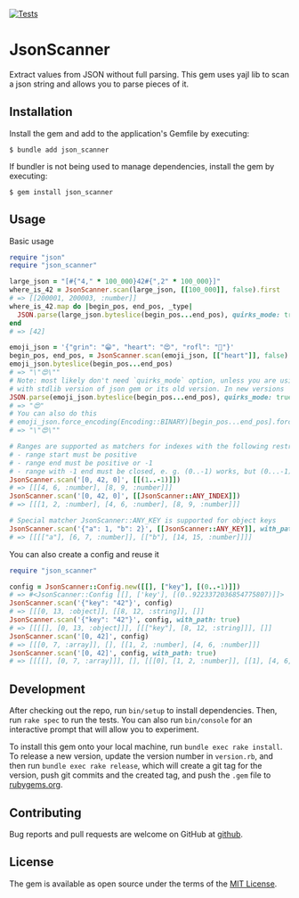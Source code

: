 [![Tests](https://github.com/uvlad7/json_scanner/actions/workflows/main.yml/badge.svg)](https://github.com/uvlad7/json_scanner/actions/workflows/main.yml)

# JsonScanner

Extract values from JSON without full parsing. This gem uses yajl lib to scan a json string and allows you to parse pieces of it.

## Installation

Install the gem and add to the application's Gemfile by executing:

    $ bundle add json_scanner

If bundler is not being used to manage dependencies, install the gem by executing:

    $ gem install json_scanner

## Usage

Basic usage

```ruby
require "json"
require "json_scanner"

large_json = "[#{"4," * 100_000}42#{",2" * 100_000}]"
where_is_42 = JsonScanner.scan(large_json, [[100_000]], false).first
# => [[200001, 200003, :number]]
where_is_42.map do |begin_pos, end_pos, _type|
  JSON.parse(large_json.byteslice(begin_pos...end_pos), quirks_mode: true)
end
# => [42]

emoji_json = '{"grin": "😁", "heart": "😍", "rofl": "🤣"}'
begin_pos, end_pos, = JsonScanner.scan(emoji_json, [["heart"]], false).first.first
emoji_json.byteslice(begin_pos...end_pos)
# => "\"😍\""
# Note: most likely don't need `quirks_mode` option, unless you are using some old ruby
# with stdlib version of json gem or its old version. In new versions `quirks_mode` is default
JSON.parse(emoji_json.byteslice(begin_pos...end_pos), quirks_mode: true)
# => "😍"
# You can also do this
# emoji_json.force_encoding(Encoding::BINARY)[begin_pos...end_pos].force_encoding(Encoding::UTF_8)
# => "\"😍\""

# Ranges are supported as matchers for indexes with the following restrictions:
# - range start must be positive
# - range end must be positive or -1
# - range with -1 end must be closed, e. g. (0..-1) works, but (0...-1) is forbidden
JsonScanner.scan('[0, 42, 0]', [[(1..-1)]])
# => [[[4, 6, :number], [8, 9, :number]]]
JsonScanner.scan('[0, 42, 0]', [[JsonScanner::ANY_INDEX]])
# => [[[1, 2, :number], [4, 6, :number], [8, 9, :number]]]

# Special matcher JsonScanner::ANY_KEY is supported for object keys
JsonScanner.scan('{"a": 1, "b": 2}', [[JsonScanner::ANY_KEY]], with_path: true)
# => [[[["a"], [6, 7, :number]], [["b"], [14, 15, :number]]]]
```

You can also create a config and reuse it

```ruby
require "json_scanner"

config = JsonScanner::Config.new([[], ["key"], [(0..-1)]])
# => #<JsonScanner::Config [[], ['key'], [(0..9223372036854775807)]]>
JsonScanner.scan('{"key": "42"}', config)
# => [[[0, 13, :object]], [[8, 12, :string]], []]
JsonScanner.scan('{"key": "42"}', config, with_path: true)
# => [[[[], [0, 13, :object]]], [[["key"], [8, 12, :string]]], []]
JsonScanner.scan('[0, 42]', config)
# => [[[0, 7, :array]], [], [[1, 2, :number], [4, 6, :number]]]
JsonScanner.scan('[0, 42]', config, with_path: true)
# => [[[[], [0, 7, :array]]], [], [[[0], [1, 2, :number]], [[1], [4, 6, :number]]]]
```

## Development

After checking out the repo, run `bin/setup` to install dependencies. Then, run `rake spec` to run the tests. You can also run `bin/console` for an interactive prompt that will allow you to experiment.

To install this gem onto your local machine, run `bundle exec rake install`. To release a new version, update the version number in `version.rb`, and then run `bundle exec rake release`, which will create a git tag for the version, push git commits and the created tag, and push the `.gem` file to [rubygems.org](https://rubygems.org).

## Contributing

Bug reports and pull requests are welcome on GitHub at [github](https://github.com/uvlad7/json_scanner).

## License

The gem is available as open source under the terms of the [MIT License](https://opensource.org/licenses/MIT).
